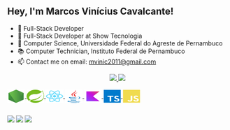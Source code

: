 ## Hey, I'm Marcos Vinícius Cavalcante!

- 🔭 Full-Stack Developer
- 💙 Full-Stack Developer at Show Tecnologia
- 🌱 Computer Science, Universidade Federal do Agreste de Pernambuco
- 📚 Computer Technician, Instituto Federal de Pernambuco
- 📫 Contact me on email: mvinic2011@gmail.com

<div align="center">
  <a href="https://github.com/mvinicavalcante">
  <img height="180em" src="https://github-readme-stats.vercel.app/api?username=mvinicavalcante&show_icons=true&theme=dark&include_all_commits=true&count_private=true"/>
  <img height="180em" src="https://github-readme-stats.vercel.app/api/top-langs/?username=mvinicavalcante&layout=compact&langs_count=7&theme=dark"/>
</div>
<div style="display: inline_block"><br>
  <img align="center" alt="MV-node" height="30" width="40" src="https://raw.githubusercontent.com/devicons/devicon/master/icons/nodejs/nodejs-original.svg">
    <img align="center" alt="MV-Js" height="30" width="40" src="https://raw.githubusercontent.com/devicons/devicon/master/icons/spring/spring-original.svg">
  <img align="center" alt="Rafa-React" height="30" width="40" src="https://raw.githubusercontent.com/devicons/devicon/master/icons/react/react-original.svg">
   <img align="center" alt="MV-java" height="30" width="40" src="https://raw.githubusercontent.com/devicons/devicon/master/icons/java/java-original.svg">
     <img align="center" alt="MV-java" height="30" width="40" src="https://raw.githubusercontent.com/devicons/devicon/master/icons/kotlin/kotlin-original.svg">
  <img align="center" alt="MV-ts" height="30" width="40" src="https://raw.githubusercontent.com/devicons/devicon/master/icons/typescript/typescript-original.svg">
  <img align="center" alt="MV-Js" height="30" width="40" src="https://raw.githubusercontent.com/devicons/devicon/master/icons/javascript/javascript-plain.svg">

</div>

##

<div>
    <a href="https://instagram.com/m.v_cavalcante" target="_blank"><img src="https://img.shields.io/badge/-Instagram-%23E4405F?style=for-the-badge&logo=instagram&logoColor=white" target="_blank"></a>
    <a href = "mailto:mvinic2011@gmail.com"><img src="https://img.shields.io/badge/-Gmail-%23333?style=for-the-badge&logo=gmail&logoColor=white" target="_blank"></a>
    <a href="https://www.linkedin.com/in/mvcavalcante/" target="_blank"><img src="https://img.shields.io/badge/-LinkedIn-%230077B5?style=for-the-badge&logo=linkedin&logoColor=white" target="_blank"></a> 
</div>

